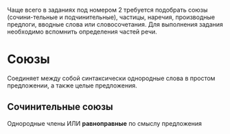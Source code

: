 Чаще всего в заданиях под номером 2 требуется подобрать союзы (сочини-тельные и подчинительные), частицы, наречия, производные предлоги, вводные слова или словосочетания. Для выполнения задания необходимо вспомнить определения частей речи.

# Союзы
Соединяет между собой синтаксически однородные слова в простом предложении, а также целые предложения.
## Сочинительные союзы
Однородные члены ИЛИ **равноправные** по смыслу предложения
